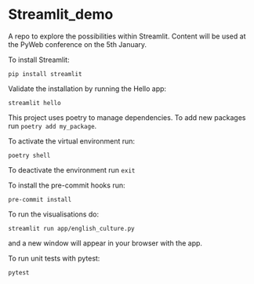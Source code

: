 # Streamlit_demo
A repo to explore the possibilities within Streamlit. Content will be used at the PyWeb conference on the 5th January.

To install Streamlit:
```
pip install streamlit
```

Validate the installation by running the Hello app:
```
streamlit hello
```

This project uses poetry to manage dependencies. To add new packages run `poetry add my_package`.

To activate the virtual environment run:

```
poetry shell
```

To deactivate the environment run `exit`

To install the pre-commit hooks run:
```
pre-commit install
```

To run the visualisations do:

```
streamlit run app/english_culture.py
```
and a new window will appear in your browser with the app.

To run unit tests with pytest:
```
pytest
```
